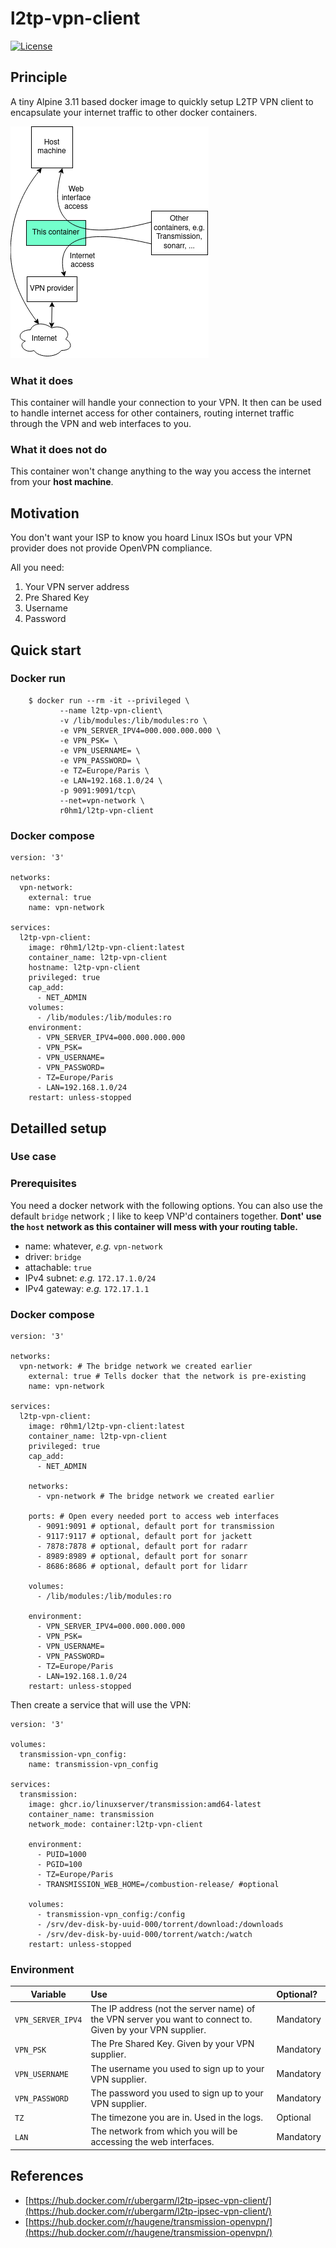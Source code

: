 l2tp-vpn-client
===
[![License](https://img.shields.io/github/license/mashape/apistatus.svg)](https://github.com/r0hm1/l2tp-vpn-client/blob/master/LICENSE)

## Principle

A tiny Alpine 3.11 based docker image to quickly setup L2TP VPN client to encapsulate your internet traffic to other docker containers.

![image didn't load :-(](https://raw.githubusercontent.com/r0hm1/l2tp-vpn-client/main/documentation/diagram.png)

### What it does

This container will handle your connection to your VPN. It then can be used to handle internet access for other containers, routing internet traffic through the VPN and web interfaces to you.

### What it does not do
This container won't change anything to the way you access the internet from your **host machine**.

## Motivation
You don't want your ISP to know you hoard Linux ISOs but your VPN provider does not provide OpenVPN compliance.

All you need:

1. Your VPN server address
2. Pre Shared Key
3. Username
4. Password

## Quick start

### Docker run
```
    $ docker run --rm -it --privileged \
           --name l2tp-vpn-client\
           -v /lib/modules:/lib/modules:ro \
           -e VPN_SERVER_IPV4=000.000.000.000 \
           -e VPN_PSK= \
           -e VPN_USERNAME= \
           -e VPN_PASSWORD= \
           -e TZ=Europe/Paris \
           -e LAN=192.168.1.0/24 \
           -p 9091:9091/tcp\
           --net=vpn-network \
           r0hm1/l2tp-vpn-client
```
### Docker compose
```
version: '3'

networks:
  vpn-network:
    external: true
    name: vpn-network

services:
  l2tp-vpn-client:
    image: r0hm1/l2tp-vpn-client:latest
    container_name: l2tp-vpn-client
    hostname: l2tp-vpn-client
    privileged: true
    cap_add:
      - NET_ADMIN
    volumes:
      - /lib/modules:/lib/modules:ro
    environment:
      - VPN_SERVER_IPV4=000.000.000.000
      - VPN_PSK=
      - VPN_USERNAME=
      - VPN_PASSWORD=
      - TZ=Europe/Paris
      - LAN=192.168.1.0/24
    restart: unless-stopped
```

## Detailled setup

### Use case


### Prerequisites
You need a docker network with the following options. You can also use the default `bridge` network ; I like to keep VNP'd containers together. **Dont' use the `host` network as this container will mess with your routing table.**

+ name: whatever, *e.g.* `vpn-network`
+ driver: `bridge`
+ attachable: `true`
+ IPv4 subnet: *e.g.* `172.17.1.0/24`
+ IPv4 gateway: *e.g.* `172.17.1.1`

### Docker compose

```
version: '3'

networks:
  vpn-network: # The bridge network we created earlier
    external: true # Tells docker that the network is pre-existing
    name: vpn-network

services:
  l2tp-vpn-client:
    image: r0hm1/l2tp-vpn-client:latest
    container_name: l2tp-vpn-client
    privileged: true
    cap_add:
      - NET_ADMIN

    networks:
      - vpn-network # The bridge network we created earlier

    ports: # Open every needed port to access web interfaces
      - 9091:9091 # optional, default port for transmission
      - 9117:9117 # optional, default port for jackett
      - 7878:7878 # optional, default port for radarr
      - 8989:8989 # optional, default port for sonarr
      - 8686:8686 # optional, default port for lidarr

    volumes:
      - /lib/modules:/lib/modules:ro

    environment:
      - VPN_SERVER_IPV4=000.000.000.000
      - VPN_PSK=
      - VPN_USERNAME=
      - VPN_PASSWORD=
      - TZ=Europe/Paris
      - LAN=192.168.1.0/24
    restart: unless-stopped
```

Then create a service that will use the VPN:

```
version: '3'

volumes:
  transmission-vpn_config:
    name: transmission-vpn_config

services:
  transmission:
    image: ghcr.io/linuxserver/transmission:amd64-latest
    container_name: transmission
    network_mode: container:l2tp-vpn-client

    environment:
      - PUID=1000
      - PGID=100
      - TZ=Europe/Paris
      - TRANSMISSION_WEB_HOME=/combustion-release/ #optional

    volumes:
      - transmission-vpn_config:/config
      - /srv/dev-disk-by-uuid-000/torrent/download:/downloads
      - /srv/dev-disk-by-uuid-000/torrent/watch:/watch
    restart: unless-stopped
```

### Environment

| Variable          | Use            | Optional?  |
| ----------------- |:-------------- | :-----|
| `VPN_SERVER_IPV4` | The IP address (not the server name) of the VPN server you want to connect to. Given by your VPN supplier. | Mandatory |
| `VPN_PSK`         | The Pre Shared Key. Given by your VPN supplier. | Mandatory |
| `VPN_USERNAME`    | The username you used to sign up to your VPN supplier. | Mandatory |
| `VPN_PASSWORD`    | The password you used to sign up to your VPN supplier. | Mandatory |
| `TZ`              | The timezone you are in. Used in the logs.  | Optional |
| `LAN`             | The network from which you will be accessing the web interfaces. | Mandatory |


## References
* [https://hub.docker.com/r/ubergarm/l2tp-ipsec-vpn-client/](https://hub.docker.com/r/ubergarm/l2tp-ipsec-vpn-client/)
* [https://hub.docker.com/r/haugene/transmission-openvpn/](https://hub.docker.com/r/haugene/transmission-openvpn/)
